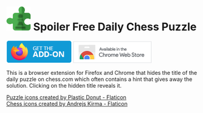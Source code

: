 # ![Icon](src/icons/sfdcp-64.png) Spoiler Free Daily Chess Puzzle
[![Firefox](assets/firefox-badge.png)](https://addons.mozilla.org/en-US/firefox/addon/spoiler-free-daily-chess/) [![Chrome Webstore](assets/chrome-badge.png)](https://chromewebstore.google.com/detail/spoiler-free-daily-chess/jojhkbnnpbfdjnleafkdnmbmfgpmcdgm)

This is a browser extension for Firefox and Chrome that hides the title of the daily puzzle on chess.com which often contains a hint that gives away the solution. Clicking on the hidden title reveals it.

[Puzzle icons created by Plastic Donut - Flaticon](https://www.flaticon.com/free-icons/puzzle)  
[Chess icons created by Andrejs Kirma - Flaticon](https://www.flaticon.com/free-icons/chess)

